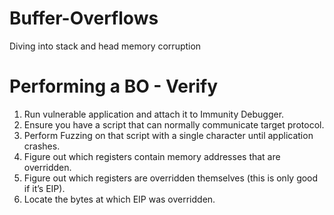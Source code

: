 # Buffer-Overflows
Diving into stack and head memory corruption

# Performing a BO - Verify
1. Run vulnerable application and attach it to Immunity Debugger.
2. Ensure you have a script that can normally communicate target protocol.
3. Perform Fuzzing on that script with a single character until application
crashes.
1. Figure out which registers contain memory addresses that are overridden.
2. Figure out which registers are overridden themselves (this is only good if
it’s EIP).
4. Locate the bytes at which EIP was overridden.
